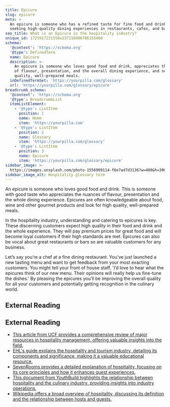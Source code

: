 ```yaml
---
title: Epicure
slug: epicure
meta: >
  An epicure is someone who has a refined taste for fine food and drink, often
  seeking high-quality dining experiences in restaurants, cafes, and bars.
seo_title: What is an Epicure in the hospitality industry?
unique_id: 1725917231556x237110496706155460
schema:
  '@context': 'https://schema.org'
  '@type': DefinedTerm
  name: Epicure
  description: >-
    An epicure is someone who loves good food and drink, appreciates the nuances
    of flavour, presentation, and the overall dining experience, and seeks high
    quality, well-prepared meals.
  inDefinedTermSet: 'https://yourpilla.com/glossary'
  url: 'https://yourpilla.com/glossary/epicure'
breadcrumb_schema:
  '@context': 'https://schema.org'
  '@type': BreadcrumbList
  itemListElement:
    - '@type': ListItem
      position: 1
      name: Home
      item: 'https://yourpilla.com'
    - '@type': ListItem
      position: 2
      name: Glossary
      item: 'https://yourpilla.com/glossary'
    - '@type': ListItem
      position: 3
      name: Epicure
      item: 'https://yourpilla.com/glossary/epicure'
sidebar_image: >-
  https://images.unsplash.com/photo-1556909114-f6e7ad7d3136?w=400&h=300&fit=crop&auto=format
sidebar_image_alt: Hospitality glossary term
---
```


An epicure is someone who loves good food and drink. This is someone with good taste who appreciates the nuances of flavour, presentation and the whole dining experience. Epicures are often knowledgeable about food, wine and other gourmet products and look for high quality, well-prepared meals.

In the hospitality industry, understanding and catering to epicures is key. These discerning customers expect high quality in their food and drink and the whole experience. They will pay premium prices for great food and will become loyal customers if their high standards are met. Epicures can also be vocal about great restaurants or bars so are valuable customers for any business.

Let’s say you’re a chef at a fine dining restaurant. You’ve just launched a new tasting menu and want to get feedback from your most exacting customers. You might tell your front of house staff, 'I’d love to hear what the epicures think of our new menu. Their opinions will really help us fine-tune the dishes.' By pleasing the epicures you’ll be improving the overall quality for all your customers and potentially getting recognition in the culinary world.

## External Reading



## External Reading

*   [This article from UCF provides a comprehensive review of major resources in hospitality management, offering valuable insights into the field.](https://stars.library.ucf.edu/cgi/viewcontent.cgi?article=1009&context=ucfscholar)
*   [EHL's guide explains the hospitality and tourism industry, detailing its components and significance, making it a valuable educational resource.](https://www.ehl.edu/en/what-is-hospitality#:~:text=The%20hospitality%20and%20tourism%20industry,Restaurants%20%26%20Catering)
*   [SevenRooms provides a detailed explanation of hospitality, focusing on its core principles and how it enhances guest experiences.](https://sevenrooms.com/blog/what-is-hospitality/#:~:text=Hospitality%20means%20receiving%20and%20entertaining,with%20the%20best%20experience%20possible.)
*   [This document from YouthBuild highlights the relationship between hospitality and the culinary industry, providing insights into industry operations.](https://youthbuild.workforcegps.org/-/media/Communities/youthbuild/Files/Post-Program-Placement/Sector-Strategy/Culinary-and-Hospitality-Industry-Spotlight_Final.ashx#:~:text=The%20hospitality%20and%20culinary%20industry%20relates%20to%20the%20management%2C%20marketing,live%2C%20work%2C%20and%20explore.)
*   [Wikipedia offers a broad overview of hospitality, discussing its definition and the relationship between hosts and guests.](https://en.wikipedia.org/wiki/Hospitality#:~:text=Hospitality%20is%20the%20relationship%20of,guests%2C%20visitors%2C%20or%20strangers.)
